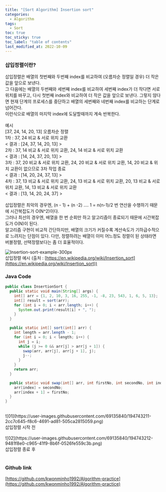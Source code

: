 ```yaml
---
title: "[Sort Algorithm] Insertion sort"
categories:
  - Algorithm
tags:
  - Sort
toc: true
toc_sticky: true
toc_label: "table of contents"
last_modified_at: 2022-10-09
---
```


### 삽입정렬이란?

삽입정렬은 배열의 첫번째와 두번째 index를 비교하여 (오름차순 정렬일 경우) 더 작은 값을 앞으로 보낸다. <br>
그 다음에는 배열의 두번째와 세번째 index를 비교하여 세번째 index가 더 작다면 서로 위치를 바꾸고, 다시 첫번째 index와 비교하여 더 작은 값을 앞으로 보낸다. 그렇지 않다면 현재 단계의 프로세스를 중단하고 배열의 세번째와 네번째 index를 비교하는 단계로 넘어간다.<br>
이런식으로 배열의 마지막 index에 도달할때까지 계속 반복한다. <br><br>
예시 <br>
[37, 24, 14, 20, 13] 오름차순 정렬<br>
1차 : 37, 24 비교 & 서로 위치 교환 <br>
< 결과 : [24, 37, 14, 20, 13] > <br>
2차 : 37, 14 비교 & 서로 위치 교환, 24, 14 비교 & 서로 위치 교환 <br>
< 결과 : [14, 24, 37, 20, 13] > <br>
3차 : 37, 20 비교 & 서로 위치 교환, 24, 20 비교 & 서로 위치 교환, 14, 20 비교 & 위치 교환이 없으므로 3차 작업 종료 <br>
< 결과 : [14, 20, 24, 37, 13] > <br>
4차 : 37, 13 비교 & 서로 위치 교환, 24, 13 비교 & 서로 위치 교환, 20, 13 비교 & 서로 위치 교환, 14, 13 비교 & 서로 위치 교환<br>
< 결과 : [13, 14, 20, 24, 37] > <br><br>
삽입정렬은 최악의 경우엔, (n - 1) + (n -2) .... 1 = n(n-1)/2 번 연산을 수행하기 때문에 시간복잡도가 O(N^2)이다. <br>
그러나 최선의 경우엔, 배열을 한 번 순회만 하고 알고리즘이 종료되기 때문에 시간복잡도가 O(N)이 된다. <br>
알고리즘 구현이 비교적 간단하지만, 배열의 크기가 커질수록 계산속도가 기하급수적으로 느려지는 단점이 있다. 다만, 정렬하려는 배열이 이미 어느정도 정렬이 된 상태라면 버블정렬, 선택정렬보다는 좀 더 효율적이다. <br>

![Insertion-sort-example-300px](https://user-images.githubusercontent.com/69135840/194742999-8b24b67b-6f1a-4f42-8528-8923458a0323.gif)<br>
삽입정렬 예시 (출처 : [https://en.wikipedia.org/wiki/Insertion_sort](https://en.wikipedia.org/wiki/Insertion_sort)) <br>

### Java Code

```java
public class InsertionSort {
  public static void main(String[] args) {
    int[] arr = {1, 2, 10, 3, 16, 255, -1, -8, 23, 543, 1, 6, 5, 13};
    int[] result = sort(arr);
    for (int i = 0; i < arr.length; i++) {
      System.out.print(result[i] + ", ");
    }
  }

  public static int[] sort(int[] arr) {
    int length = arr.length - 1;
    for (int i = 0; i < length; i++) {
      int j = i;
      while (j >= 0 && arr[j] > arr[j + 1]) {
        swap(arr, arr[j], arr[j + 1], j);
        j--;
      }
    }
    return arr;
  }

  public static void swap(int[] arr, int firstNo, int secondNo, int index) {
    arr[index] = secondNo;
    arr[index + 1] = firstNo;
  }
}
```

<br>
![01](https://user-images.githubusercontent.com/69135840/194743211-2cc7c645-f8c6-4691-ad81-505ca2815059.png) <br>
삽입정렬 시작 전 <br><br>
![02](https://user-images.githubusercontent.com/69135840/194743212-9481f8e0-c965-41f9-8b6f-0526fe559c3b.png) <br>
삽입정렬 종료 후 <br><br>

### Github link

[https://github.com/kwonminho1992/Algorithm-practice](https://github.com/kwonminho1992/Algorithm-practice)
